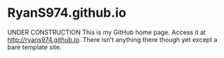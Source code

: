 # RyanS974.github.io
UNDER CONSTRUCTION
This is my GitHub home page.  Access it at http://ryans974.github.io.  There isn't anything there though yet except a bare template site.
